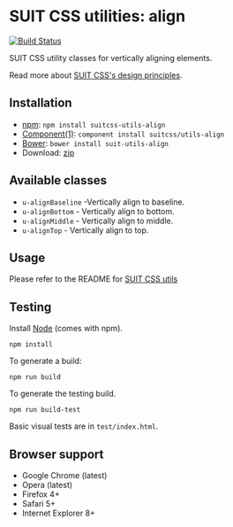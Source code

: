 # SUIT CSS utilities: align

[![Build Status](https://secure.travis-ci.org/suitcss/utils-align.png?branch=master)](http://travis-ci.org/suitcss/utils-align)

SUIT CSS utility classes for vertically aligning elements.

Read more about [SUIT CSS's design principles](https://github.com/suitcss/suit/).

## Installation

* [npm](http://npmjs.org/): `npm install suitcss-utils-align`
* [Component(1)](http://component.io/): `component install suitcss/utils-align`
* [Bower](http://bower.io/): `bower install suit-utils-align`
* Download: [zip](https://github.com/suitcss/utils-align/zipball/master)

## Available classes

* `u-alignBaseline` -Vertically align to baseline.
* `u-alignBottom` - Vertically align to bottom.
* `u-alignMiddle` - Vertically align to middle.
* `u-alignTop` - Vertically align to top.

## Usage

Please refer to the README for [SUIT CSS utils](https://github.com/suitcss/utils/)

## Testing

Install [Node](http://nodejs.org) (comes with npm).

```
npm install
```

To generate a build:

```
npm run build
```

To generate the testing build.

```
npm run build-test
```

Basic visual tests are in `test/index.html`.

## Browser support

* Google Chrome (latest)
* Opera (latest)
* Firefox 4+
* Safari 5+
* Internet Explorer 8+

